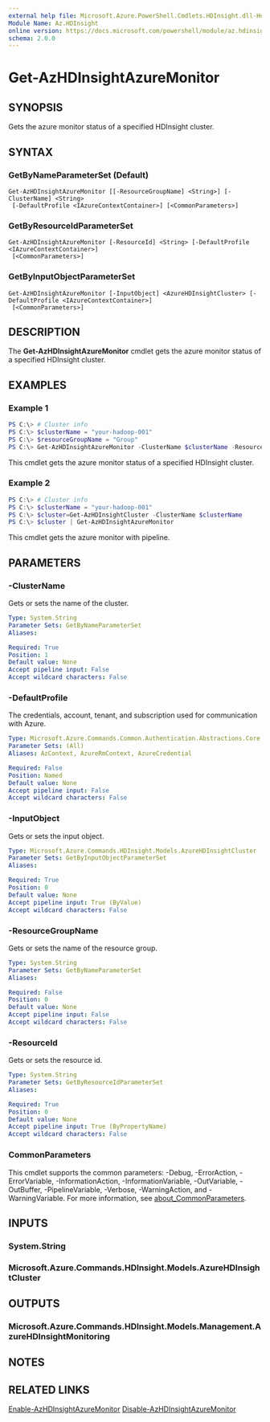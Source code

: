 ```yaml
---
external help file: Microsoft.Azure.PowerShell.Cmdlets.HDInsight.dll-Help.xml
Module Name: Az.HDInsight
online version: https://docs.microsoft.com/powershell/module/az.hdinsight/get-azhdinsightazuremonitor
schema: 2.0.0
---
```


# Get-AzHDInsightAzureMonitor

## SYNOPSIS
Gets the azure monitor status of a specified HDInsight cluster.

## SYNTAX

### GetByNameParameterSet (Default)
```
Get-AzHDInsightAzureMonitor [[-ResourceGroupName] <String>] [-ClusterName] <String>
 [-DefaultProfile <IAzureContextContainer>] [<CommonParameters>]
```

### GetByResourceIdParameterSet
```
Get-AzHDInsightAzureMonitor [-ResourceId] <String> [-DefaultProfile <IAzureContextContainer>]
 [<CommonParameters>]
```

### GetByInputObjectParameterSet
```
Get-AzHDInsightAzureMonitor [-InputObject] <AzureHDInsightCluster> [-DefaultProfile <IAzureContextContainer>]
 [<CommonParameters>]
```

## DESCRIPTION
The **Get-AzHDInsightAzureMonitor** cmdlet gets the azure monitor status of a specified HDInsight cluster.

## EXAMPLES

### Example 1
```powershell
PS C:\> # Cluster info
PS C:\> $clusterName = "your-hadoop-001"
PS C:\> $resourceGroupName = "Group"
PS C:\> Get-AzHDInsightAzureMonitor -ClusterName $clusterName -ResourceGroup $resourceGroupName
```

This cmdlet gets the azure monitor status of a specified HDInsight cluster.

### Example 2
```powershell
PS C:\> # Cluster info
PS C:\> $clusterName = "your-hadoop-001"
PS C:\> $cluster=Get-AzHDInsightCluster -ClusterName $clusterName
PS C:\> $cluster | Get-AzHDInsightAzureMonitor
```

This cmdlet gets the azure monitor with pipeline.

## PARAMETERS

### -ClusterName
Gets or sets the name of the cluster.

```yaml
Type: System.String
Parameter Sets: GetByNameParameterSet
Aliases:

Required: True
Position: 1
Default value: None
Accept pipeline input: False
Accept wildcard characters: False
```

### -DefaultProfile
The credentials, account, tenant, and subscription used for communication with Azure.

```yaml
Type: Microsoft.Azure.Commands.Common.Authentication.Abstractions.Core.IAzureContextContainer
Parameter Sets: (All)
Aliases: AzContext, AzureRmContext, AzureCredential

Required: False
Position: Named
Default value: None
Accept pipeline input: False
Accept wildcard characters: False
```

### -InputObject
Gets or sets the input object.

```yaml
Type: Microsoft.Azure.Commands.HDInsight.Models.AzureHDInsightCluster
Parameter Sets: GetByInputObjectParameterSet
Aliases:

Required: True
Position: 0
Default value: None
Accept pipeline input: True (ByValue)
Accept wildcard characters: False
```

### -ResourceGroupName
Gets or sets the name of the resource group.

```yaml
Type: System.String
Parameter Sets: GetByNameParameterSet
Aliases:

Required: False
Position: 0
Default value: None
Accept pipeline input: False
Accept wildcard characters: False
```

### -ResourceId
Gets or sets the resource id.

```yaml
Type: System.String
Parameter Sets: GetByResourceIdParameterSet
Aliases:

Required: True
Position: 0
Default value: None
Accept pipeline input: True (ByPropertyName)
Accept wildcard characters: False
```

### CommonParameters
This cmdlet supports the common parameters: -Debug, -ErrorAction, -ErrorVariable, -InformationAction, -InformationVariable, -OutVariable, -OutBuffer, -PipelineVariable, -Verbose, -WarningAction, and -WarningVariable. For more information, see [about_CommonParameters](http://go.microsoft.com/fwlink/?LinkID=113216).

## INPUTS

### System.String

### Microsoft.Azure.Commands.HDInsight.Models.AzureHDInsightCluster

## OUTPUTS

### Microsoft.Azure.Commands.HDInsight.Models.Management.AzureHDInsightMonitoring

## NOTES

## RELATED LINKS

[Enable-AzHDInsightAzureMonitor](./Enable-AzHDInsightAzureMonitor.md)
[Disable-AzHDInsightAzureMonitor](./Disable-AzHDInsightAzureMonitor.md)
